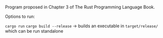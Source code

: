 Program proposed in Chapter 3 of The Rust Programming Language Book.

Options to run:

`cargo run`
`cargo build --release` -> builds an executable in `target/release/` which can be run standalone